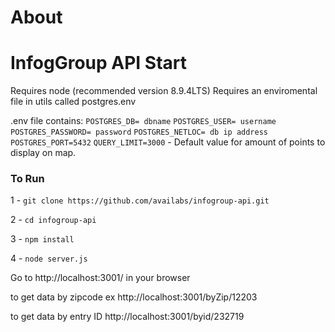 # About

# InfogGroup API Start
Requires node (recommended version 8.9.4LTS)
Requires an enviromental file in utils called postgres.env

.env file contains:
```POSTGRES_DB= dbname```
```POSTGRES_USER= username```
```POSTGRES_PASSWORD= password```
```POSTGRES_NETLOC= db ip address```
```POSTGRES_PORT=5432```
```QUERY_LIMIT=3000``` - Default value for amount of points to display on map.

### To Run

1 - ```git clone https://github.com/availabs/infogroup-api.git```

2 - ```cd infogroup-api```

3 - ```npm install```

4 - ```node server.js```

Go to http://localhost:3001/ in your browser

to get data by zipcode ex
http://localhost:3001/byZip/12203


to get data by entry ID
http://localhost:3001/byid/232719
 
